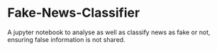 # Fake-News-Classifier
A jupyter notebook to analyse as well as classify news as fake or not, ensuring false information is not shared.
